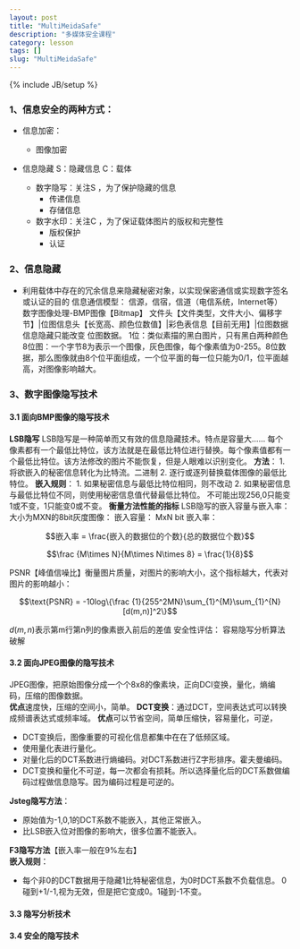 ```yaml
---
layout: post
title: "MultiMeidaSafe"
description: "多媒体安全课程"
category: lesson
tags: []
slug: "MultiMeidaSafe"
---
```

{% include JB/setup %}
### 1、信息安全的两种方式：
- 信息加密：
    - 图像加密

- 信息隐藏
S：隐藏信息  C：载体
    - 数字隐写：关注S ，为了保护隐藏的信息
        - 传递信息  
        - 存储信息
    - 数字水印：关注C ，为了保证载体图片的版权和完整性
        - 版权保护  
        - 认证

### 2、信息隐藏
- 利用载体中存在的冗余信息来隐藏秘密对象，以实现保密通信或实现数字签名或认证的目的
信息通信模型：
信源，信宿，信道（电信系统，Internet等）
数字图像处理-BMP图像【Bitmap】
文件头【文件类型，文件大小、偏移字节】|位图信息头【长宽高、颜色位数值】|彩色表信息【目前无用】|位图数据
信息隐藏只能改变 位图数据。
1位：类似素描的黑白图片，只有黑白两种颜色
8位图：一个字节8为表示一个图像，灰色图像，每个像素值为0-255。8位数据，那么图像就由8个位平面组成，一个位平面的每一位只能为0/1，位平面越高，对图像影响越大。

### 3、数字图像隐写技术  
#### 3.1 面向BMP图像的隐写技术  
**LSB隐写**
LSB隐写是一种简单而又有效的信息隐藏技术。特点是容量大……
每个像素都有一个最低比特位，该方法就是在最低比特位进行替换。每个像素值都有一个最低比特位。该方法修改的图片不能恢复，但是人眼难以识别变化。
**方法**：
    1. 将欲嵌入的秘密信息转化为比特流。二进制
    2. 逐行或逐列替换载体图像的最低比特位。
**嵌入规则**：
    1. 如果秘密信息与最低比特位相同，则不改动
    2. 如果秘密信息与最低比特位不同，则使用秘密信息值代替最低比特位。
不可能出现256,0只能变1或不变，1只能变0或不变。
**衡量方法性能的指标**
LSB隐写的嵌入容量与嵌入率：
大小为MXN的8bit灰度图像：
嵌入容量：
MxN bit
嵌入率：

$$嵌入率 = \frac{嵌入的数据位的个数}{总的数据位个数}$$

$$\frac {M\times N}{M\times N\times 8} = \frac{1}{8}$$

PSNR【峰值信噪比】衡量图片质量，对图片的影响大小，这个指标越大，代表对图片的影响越小：

$$\text{PSNR} = -10log\{\frac {1}{255^2MN}\sum_{1}^{M}\sum_{1}^{N} [d(m,n)]^2\}$$

$d(m,n)$表示第m行第n列的像素嵌入前后的差值
安全性评估：
容易隐写分析算法破解
#### 3.2 面向JPEG图像的隐写技术  
JPEG图像，把原始图像分成一个个8x8的像素块，正向DCI变换，量化，熵编码，压缩的图像数据。   
**优点**速度快，压缩的空间小，简单。
**DCT变换**：通过DCT，空间表达式可以转换成频谱表达式或频率域。
**优点**可以节省空间，简单压缩快，容易量化，可逆，
- DCT变换后，图像重要的可视化信息都集中在在了低频区域。
- 使用量化表进行量化。
- 对量化后的DCT系数进行熵编码。对DCT系数进行Z字形排序。霍夫曼编码。
- DCT变换和量化不可逆，每一次都会有损耗。所以选择量化后的DCT系数做编码过程做信息隐写。因为编码过程是可逆的。

**Jsteg隐写方法**：  
- 原始值为-1,0,1的DCT系数不能嵌入，其他正常嵌入。
- 比LSB嵌入位对图像的影响大，很多位置不能嵌入。

**F3隐写方法**【嵌入率一般在9%左右】  
**嵌入规则**：
- 每个非0的DCT数据用于隐藏1比特秘密信息，为0时DCT系数不负载信息。
0碰到+1/-1,视为无效，但是把它变成0。1碰到-1不变。

#### 3.3 隐写分析技术  

#### 3.4 安全的隐写技术  
